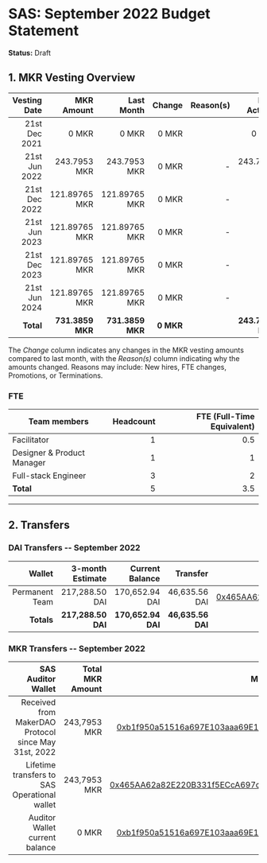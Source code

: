 # SAS: September 2022 Budget Statement

**Status:** Draft


## 1. MKR Vesting Overview


|  Vesting Date         |       MKR Amount |    Last Month  |  Change |      Reason(s) |   MKR Actuals   |
|----------------------:|-----------------:|---------------:|--------:|---------------:|----------------:|
|  21st Dec 2021        |       0 MKR      |          0 MKR |   0 MKR |                |           0 MKR |
|  21st Jun 2022        |     243.7953 MKR |   243.7953 MKR |   0 MKR |              - |    243.7953 MKR |
|  21st Dec 2022        |    121.89765 MKR |  121.89765 MKR |   0 MKR |              - |               - |
|  21st Jun 2023        |    121.89765 MKR |  121.89765 MKR |   0 MKR |              - |               - |
|  21st Dec 2023        |    121.89765 MKR |  121.89765 MKR |   0 MKR |              - |               - |
|  21st Jun 2024        |    121.89765 MKR |  121.89765 MKR |   0 MKR |              - |               - |
|  **Total**            | **731.3859 MKR** |**731.3859 MKR**|**0 MKR**|                |**243.7953 MKR** |

The *Change* column indicates any changes in the MKR vesting amounts compared to last month, with the *Reason(s)* column indicating why the amounts changed. Reasons may include: New hires, FTE changes, Promotions, or Terminations.

### FTE

| Team members              |Headcount|FTE (Full-Time Equivalent)|
|---------------------------|--------:|-------------------------:|
| Facilitator               |1        |0.5                       |
| Designer & Product Manager|1        |1                         |
| Full-stack Engineer       |3        |2                         |
| **Total**                 |5        |3.5                       |

---

## 2. Transfers

### DAI Transfers -- September 2022

|           Wallet|  3-month Estimate|   Current Balance|          Transfer|                         Multi-sig Address|
|----------------:|-----------------:|-----------------:|-----------------:|-----------------------------------------:|
|   Permanent Team|    217,288.50 DAI|    170,652.94 DAI|     46,635.56 DAI|[0x465AA62a82E220B331f5ECcA697c20E89554B298](https://gnosis-safe.io/app/eth:0x465AA62a82E220B331f5ECcA697c20E89554B298/transactions/history)|
|       **Totals**|**217,288.50 DAI**|**170,652.94 DAI**| **46,635.56 DAI**|                                          |

### MKR Transfers -- September 2022

|  SAS Auditor Wallet                                  | Total MKR Amount |                           Multi-sig Address |
|-----------------------------------------------------:|-----------------:|--------------------------------------------:|
| Received from MakerDAO Protocol since May 31st, 2022 |     243,7953 MKR |[0xb1f950a51516a697E103aaa69E152d839182f6Fe](https://gnosis-safe.io/app/eth:0xb1f950a51516a697E103aaa69E152d839182f6Fe/transactions/history)|
| Lifetime transfers to SAS Operational wallet         |     243,7953 MKR |[0x465AA62a82E220B331f5ECcA697c20E89554B298](https://gnosis-safe.io/app/eth:0x465AA62a82E220B331f5ECcA697c20E89554B298/transactions/history)| 
| Auditor Wallet current balance                       |            0 MKR |[0xb1f950a51516a697E103aaa69E152d839182f6Fe](https://gnosis-safe.io/app/eth:0xb1f950a51516a697E103aaa69E152d839182f6Fe/transactions/history)| 


